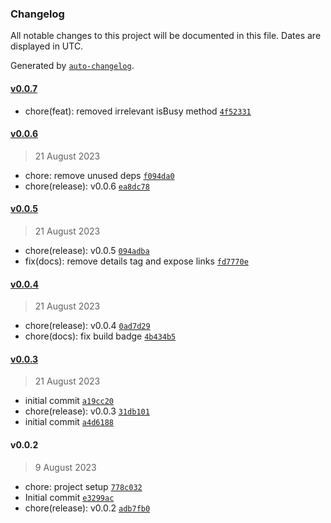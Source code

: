 ### Changelog

All notable changes to this project will be documented in this file. Dates are displayed in UTC.

Generated by [`auto-changelog`](https://github.com/CookPete/auto-changelog).

#### [v0.0.7](https://github.com/henryhale/viteshell/compare/v0.0.6...v0.0.7)

- chore(feat): removed irrelevant isBusy method [`4f52331`](https://github.com/henryhale/viteshell/commit/4f52331cec692850a3fb38b63d0adf9c6d1781bc)

#### [v0.0.6](https://github.com/henryhale/viteshell/compare/v0.0.5...v0.0.6)

> 21 August 2023

- chore: remove unused deps [`f094da0`](https://github.com/henryhale/viteshell/commit/f094da0019e343067be8e30e4fc21dd2b6763f41)
- chore(release): v0.0.6 [`ea8dc78`](https://github.com/henryhale/viteshell/commit/ea8dc782b149c06ad38ed0a8823adfd832497436)

#### [v0.0.5](https://github.com/henryhale/viteshell/compare/v0.0.4...v0.0.5)

> 21 August 2023

- chore(release): v0.0.5 [`094adba`](https://github.com/henryhale/viteshell/commit/094adba34b0848fd71f776d3e726ac09639264b4)
- fix(docs): remove details tag and expose links [`fd7770e`](https://github.com/henryhale/viteshell/commit/fd7770e37a772a10d0861e71426015fcae5b3dcb)

#### [v0.0.4](https://github.com/henryhale/viteshell/compare/v0.0.3...v0.0.4)

> 21 August 2023

- chore(release): v0.0.4 [`0ad7d29`](https://github.com/henryhale/viteshell/commit/0ad7d29149feb6558f4510ebdc29b9e553991178)
- chore(docs): fix build badge [`4b434b5`](https://github.com/henryhale/viteshell/commit/4b434b518266ef461a8e3ed0918df957fcf5c674)

#### [v0.0.3](https://github.com/henryhale/viteshell/compare/v0.0.2...v0.0.3)

> 21 August 2023

- initial commit [`a19cc20`](https://github.com/henryhale/viteshell/commit/a19cc20161320bd60b53f062c2daadaa382ea41c)
- chore(release): v0.0.3 [`31db101`](https://github.com/henryhale/viteshell/commit/31db101b8ec0425af2b9cbb0931a228d6118e873)
- initial commit [`a4d6188`](https://github.com/henryhale/viteshell/commit/a4d618827759fbb84f30b5d15757e4e509ef9d90)

#### v0.0.2

> 9 August 2023

- chore: project setup [`778c032`](https://github.com/henryhale/viteshell/commit/778c032afac4a9d2350d028693eafab87c56abab)
- Initial commit [`e3299ac`](https://github.com/henryhale/viteshell/commit/e3299acb036952467d18a61846279806f53d6d45)
- chore(release): v0.0.2 [`adb7fb0`](https://github.com/henryhale/viteshell/commit/adb7fb085bc971f18939bd9eb96a92e723adecff)
